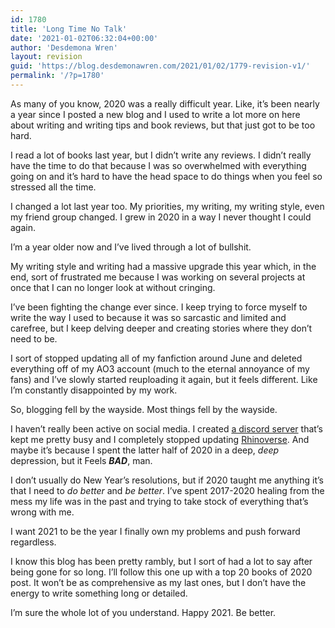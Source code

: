 ```yaml
---
id: 1780
title: 'Long Time No Talk'
date: '2021-01-02T06:32:04+00:00'
author: 'Desdemona Wren'
layout: revision
guid: 'https://blog.desdemonawren.com/2021/01/02/1779-revision-v1/'
permalink: '/?p=1780'
---
```


As many of you know, 2020 was a really difficult year. Like, it’s been nearly a year since I posted a new blog and I used to write a lot more on here about writing and writing tips and book reviews, but that just got to be too hard.

I read a lot of books last year, but I didn’t write any reviews. I didn’t really have the time to do that because I was so overwhelmed with everything going on and it’s hard to have the head space to do things when you feel so stressed all the time.

I changed a lot last year too. My priorities, my writing, my writing style, even my friend group changed. I grew in 2020 in a way I never thought I could again.

I’m a year older now and I’ve lived through a lot of bullshit.

My writing style and writing had a massive upgrade this year which, in the end, sort of frustrated me because I was working on several projects at once that I can no longer look at without cringing.

I’ve been fighting the change ever since. I keep trying to force myself to write the way I used to because it was so sarcastic and limited and carefree, but I keep delving deeper and creating stories where they don’t need to be.

I sort of stopped updating all of my fanfiction around June and deleted everything off of my AO3 account (much to the eternal annoyance of my fans) and I’ve slowly started reuploading it again, but it feels different. Like I’m constantly disappointed by my work.

So, blogging fell by the wayside. Most things fell by the wayside.

I haven’t really been active on social media. I created [a discord server](https://discord.gg/k5AbH4pe) that’s kept me pretty busy and I completely stopped updating [Rhinoverse](https://rhinoverse.desdemonawren.com/). And maybe it’s because I spent the latter half of 2020 in a deep, *deep* depression, but it Feels ***BAD***, man.

I don’t usually do New Year’s resolutions, but if 2020 taught me anything it’s that I need to *do better* and *be better*. I’ve spent 2017-2020 healing from the mess my life was in the past and trying to take stock of everything that’s wrong with me.

I want 2021 to be the year I finally own my problems and push forward regardless.

I know this blog has been pretty rambly, but I sort of had a lot to say after being gone for so long. I’ll follow this one up with a top 20 books of 2020 post. It won’t be as comprehensive as my last ones, but I don’t have the energy to write something long or detailed.

I’m sure the whole lot of you understand. Happy 2021. Be better.